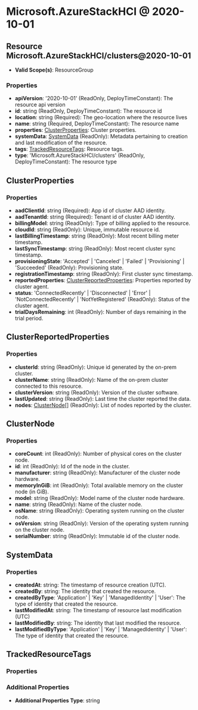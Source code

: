 # Microsoft.AzureStackHCI @ 2020-10-01

## Resource Microsoft.AzureStackHCI/clusters@2020-10-01
* **Valid Scope(s)**: ResourceGroup
### Properties
* **apiVersion**: '2020-10-01' (ReadOnly, DeployTimeConstant): The resource api version
* **id**: string (ReadOnly, DeployTimeConstant): The resource id
* **location**: string (Required): The geo-location where the resource lives
* **name**: string (Required, DeployTimeConstant): The resource name
* **properties**: [ClusterProperties](#clusterproperties): Cluster properties.
* **systemData**: [SystemData](#systemdata) (ReadOnly): Metadata pertaining to creation and last modification of the resource.
* **tags**: [TrackedResourceTags](#trackedresourcetags): Resource tags.
* **type**: 'Microsoft.AzureStackHCI/clusters' (ReadOnly, DeployTimeConstant): The resource type

## ClusterProperties
### Properties
* **aadClientId**: string (Required): App id of cluster AAD identity.
* **aadTenantId**: string (Required): Tenant id of cluster AAD identity.
* **billingModel**: string (ReadOnly): Type of billing applied to the resource.
* **cloudId**: string (ReadOnly): Unique, immutable resource id.
* **lastBillingTimestamp**: string (ReadOnly): Most recent billing meter timestamp.
* **lastSyncTimestamp**: string (ReadOnly): Most recent cluster sync timestamp.
* **provisioningState**: 'Accepted' | 'Canceled' | 'Failed' | 'Provisioning' | 'Succeeded' (ReadOnly): Provisioning state.
* **registrationTimestamp**: string (ReadOnly): First cluster sync timestamp.
* **reportedProperties**: [ClusterReportedProperties](#clusterreportedproperties): Properties reported by cluster agent.
* **status**: 'ConnectedRecently' | 'Disconnected' | 'Error' | 'NotConnectedRecently' | 'NotYetRegistered' (ReadOnly): Status of the cluster agent.
* **trialDaysRemaining**: int (ReadOnly): Number of days remaining in the trial period.

## ClusterReportedProperties
### Properties
* **clusterId**: string (ReadOnly): Unique id generated by the on-prem cluster.
* **clusterName**: string (ReadOnly): Name of the on-prem cluster connected to this resource.
* **clusterVersion**: string (ReadOnly): Version of the cluster software.
* **lastUpdated**: string (ReadOnly): Last time the cluster reported the data.
* **nodes**: [ClusterNode](#clusternode)[] (ReadOnly): List of nodes reported by the cluster.

## ClusterNode
### Properties
* **coreCount**: int (ReadOnly): Number of physical cores on the cluster node.
* **id**: int (ReadOnly): Id of the node in the cluster.
* **manufacturer**: string (ReadOnly): Manufacturer of the cluster node hardware.
* **memoryInGiB**: int (ReadOnly): Total available memory on the cluster node (in GiB).
* **model**: string (ReadOnly): Model name of the cluster node hardware.
* **name**: string (ReadOnly): Name of the cluster node.
* **osName**: string (ReadOnly): Operating system running on the cluster node.
* **osVersion**: string (ReadOnly): Version of the operating system running on the cluster node.
* **serialNumber**: string (ReadOnly): Immutable id of the cluster node.

## SystemData
### Properties
* **createdAt**: string: The timestamp of resource creation (UTC).
* **createdBy**: string: The identity that created the resource.
* **createdByType**: 'Application' | 'Key' | 'ManagedIdentity' | 'User': The type of identity that created the resource.
* **lastModifiedAt**: string: The timestamp of resource last modification (UTC)
* **lastModifiedBy**: string: The identity that last modified the resource.
* **lastModifiedByType**: 'Application' | 'Key' | 'ManagedIdentity' | 'User': The type of identity that created the resource.

## TrackedResourceTags
### Properties
### Additional Properties
* **Additional Properties Type**: string

